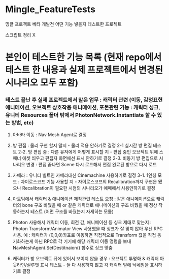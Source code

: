 # Mingle_FeatureTests
밍글 프로젝트 베타 개발전 어떤 기능 넣을지 테스트한 프로젝트

스크립트 정리 X



# 본인이 테스트한 기능 목록 (현재 repo에서 테스트 한 내용과 실제 프로젝트에서 변경된 시나리오 모두 포함)
### 테스트 끝난 후 실제 프로젝트에서 맡은 업무 : 캐릭터 관련 (이동, 감정표현 애니메이션, 오브젝트 상호작용 애니메이션, 포톤관련 기능 : 캐릭터 싱크, 유니티 Resources 폴더 밖에서 PhotonNetwork.Instantiate 할 수 있는 방법, etc)

1. 아바타 이동 : Nav Mesh Agent로 결정

2. 방 편집 : 물리 구현 할지 말지 - 물리 적용 안하기로 결정
2-1 실시간 방 편집 테스트
2-2. 방 편집 중 : 다른 유저에게 어떻게 표시할 지 - 편집 중인 오브젝트 위에 스패너 에셋 띄우고 편집자 화면에선 표시 안하기로 결정
2-3. 비동기 방 편집으로 시나리오 변경 : 편집 끝나면 Scene 다시 로드해서 편집 완료된 방으로 다시 로드

3. 카메라 : 유니티 빌트인 카메라대신 Cinemachine 사용하기로 결정
3-1. 1인칭 모드 : 자이로스코프 기능 사용할 지 - 자이로스코프의 Recalibration까지 구현은 됐으나 Recalibration이 필요한 시점의 시나리오가 애매해서 사용안하기로 결정

4. 아트팀에서 캐릭터 & 애니메이션 제작관련 테스트 요청 : 같은 애니메이션으로 캐릭터의 bone 구조 바꿨을 때 or 같은 캐릭터로 애니메이션의 구조 바꿨을 때 정상 작동하는지 테스트 (어떤 구조를 바꿨는지 자세히는 모름)

5. Photon 사용해서 캐릭터 이동, 회전 값, 애니메이션 등 싱크 제대로 맞는지 : Photon Transform/Animator View 사용했을 때 싱크가 잘 맞지 않아 우선 RPC 사용. 예 : 캐릭터가 (0,0,0)좌표로 이동하면 직접적으로 Transform 값을 직접 동기화하는게 아닌 RPC로 각 기기에 해당 캐릭터 이동 명령을 보내 NavMeshAgent.SetDestitnaion() 함수로 싱크 맞춤

6. 캐릭터가 방 오브젝트 뒤에 있어서 보이지 않을 경우 : 오브젝트 투명화 & 캐릭터 아웃라인/실루엣 표시 테스트 - 둘 다 사용하지 않고 각 캐릭터 밑에 닉네임을 표시하기로 결정

